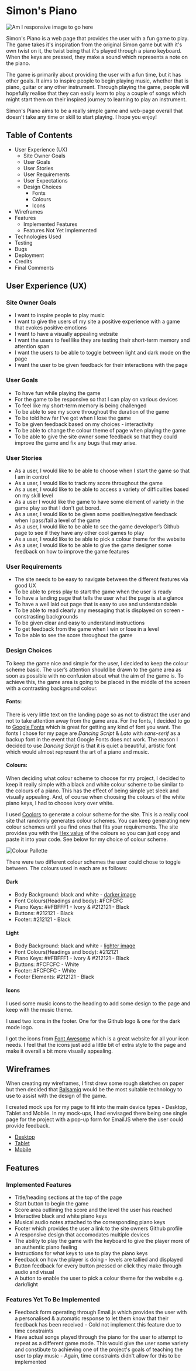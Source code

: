 # Simon's Piano

![Am I responsive image to go here](assets/images/readme-imgs/am-i-responsive.png)

Simon's Piano is a web page that provides the user with a fun game to play. The game takes it's inspiration from the original Simon game but with it's own twist on it, the twist being that it's played through a piano keyboard. When the keys are pressed, they make a sound which represents a note on the piano.

The game is primarily about providing the user with a fun time, but it has other goals. It aims to inspire people to begin playing music, whether that is piano, guitar or any other instrument. Through playing the game, people will hopefully realise that they can easily learn to play a couple of songs which might start them on their inspired journey to learning to play an instrument. 

Simon's Piano aims to be a really simple game and web-page overall that doesn't take any time or skill to start playing. I hope you enjoy!

## Table of Contents
* User Experience (UX)
    * Site Owner Goals
    * User Goals
    * User Stories
    * User Requirements
    * User Expectations
    * Design Choices
        * Fonts
        * Colours
        * Icons
* Wireframes
* Features
    * Implemented Features
    * Features Not Yet Implemented
* Technologies Used
* Testing
* Bugs
* Deployment
* Credits
* Final Comments

## User Experience (UX)

### Site Owner Goals
* I want to inspire people to play music
* I want to give the users of my site a positive experience with a game that evokes positive emotions
* I want to have a visually appealing website
* I want the users to feel like they are testing their short-term memory and attention span
* I want the users to be able to toggle between light and dark mode on the page
* I want the user to be given feedback for their interactions with the page

### User Goals
* To have fun while playing the game
* For the game to be responsive so that I can play on various devices
* To feel like my short-term memory is being challenged 
* To be able to see my score throughout the duration of the game 
* To be told how far I've got when I lose the game
* To be given feedback based on my choices - interactivity
* To be able to change the colour theme of page when playing the game
* To be able to give the site owner some feedback so that they could improve the game and fix any bugs that may arise.

### User Stories
* As a user, I would like to be able to choose when I start the game so that I am in control
* As a user, I would like to track my score throughout the game
* As a user, I would like to be able to access a variety of difficulties based on my skill level
* As a user I would like the game to have some element of variety in the game play so that I don't get bored. 
* As a user, I would like to be given some positive/negative feedback when I pass/fail a level of the game
* As a user, I would like to be able to see the game developer’s Github page to see if they have any other cool games to play
* As a user, I would like to be able to pick a colour theme for the website
* As a user, I would like to be able to give the game designer some feedback on how to improve the game features

### User Requirements
* The site needs to be easy to navigate between the different features via good UX
* To be able to press play to start the game when the user is ready
* To have a landing page that tells the user what the page is at a glance
* To have a well laid out page that is easy to use and understandable
* To be able to read clearly any messaging that is displayed on screen - constrasting backgrounds
* To be given clear and easy to understand instructions
* To get feedback from the game when I win or lose in a level
* To be able to see the score throughout the game 

### Design Choices
To keep the game nice and simple for the user, I decided to keep the colour scheme basic. The user’s attention should be drawn to the game area as soon as possible with no confusion about what the aim of the game is. To achieve this, the game area is going to be placed in the middle of the screen with a contrasting background colour. 

#### Fonts: 
There is very little text on the landing page so as not to distract the user and not to take attention away from the game area. For the fonts, I decided to go to [Google Fonts](https://fonts.google.com/?standard-styles=) which is great for getting any kind of font you want. The fonts I chose for my page are *Dancing Script* & *Lato* with *sans-serif* as a backup font in the event that Google Fonts does not work. The reason I decided to use *Dancing Script* is that it is quiet a beautiful, artistic font which would almost represent the art of a piano and music. 

#### Colours:
When deciding what colour scheme to choose for my project, I decided to keep it really simple with a black and white colour scheme to be similar to the colours of a piano. This has the effect of being simple yet sleek and visually appealing. And, of course when choosing the colours of the white piano keys, I had to choose ivory over white. 

I used [Coolors](https://coolors.co/) to generate a colour scheme for the site. This is a really cool site that randomly generates colour schemes. You can keep generating new colour schemes until you find ones that fits your requirements. The site provides you with the [Hex value](https://en.wikipedia.org/wiki/Hexadecimal) of the colours so you can just copy and paste it into your code. See below for my choice of colour scheme. 

![Colour Pallette](assets/images/readme-imgs/simons-piano-palette.png)

There were two different colour schemes the user could chose to toggle between. The colours used in each are as follows: 
#### Dark
* Body Background: black and white - [darker image](assets/images/background/piano-dark-bg.jpg)
* Font Colours(Headings and body): #FCFCFC 
* Piano Keys: ##FBFFF1 - Ivory & #212121 - Black
* Buttons: #212121 - Black
* Footer: #212121 - Black

#### Light
* Body Background: black and white - [lighter image](assets/images/background/piano-light-bg.jpg)
* Font Colours(Headings and body): #212121 
* Piano Keys: ##FBFFF1 - Ivory & #212121 - Black
* Buttons: #FCFCFC - White
* Footer: #FCFCFC - White
* Footer Elements: #212121 - Black 

#### Icons
I used some music icons to the heading to add some design to the page and keep with the music theme. 

I used two icons in the footer. One for the Github logo & one for the dark mode logo.

I got the icons from [Font Awesome](https://fontawesome.com/) which is a great website for all your icon needs. I feel that the icons just add a little bit of extra style to the page and make it overall a bit more visually appealing. 

## Wireframes

When creating my wireframes, I first drew some rough sketches on paper but then decided that [Balsamiq](https://balsamiq.com/) would be the most suitable technology to use to assist with the design of the game. 

I created mock ups for my page to fit into the main device types - Desktop, Tablet and Mobile. In my mock-ups, I had envisaged there being one single page for the project with a pop-up form for EmailJS where the user could provide feedback. 

* [Desktop](wireframes/desktop-simons-piano-pame.png)
* [Tablet](wireframes/tablet-simons-piano-game.png)
* [Mobile](wireframes/mobile-simons-piano-game.png)

## Features 
### Implemented Features
* Title/heading sections at the top of the page
* Start button to begin the game
* Score area outlining the score and the level the user has reached
* Interactive black and white piano keys
* Musical audio notes attached to the corresponding piano keys
* Footer which provides the user a link to the site owners Github profile
* A responsive design that accomodates multiple devices
* The ability to play the game with the keyboard to give the player more of an authentic piano feeling
* Instructions for what keys to use to play the piano keys
* Feedback on how the player is doing - levels are tallied and displayed 
* Button feedback for every button pressed or click they make through audio and visual
* A button to enable the user to pick a colour theme for the website e.g. dark/light 

### Features Yet To Be Implemented 
* Feedback form operating through Email.js which provides the user with a personalised & automatic response to let them know that their feedback has been received - Cold not implement this feature due to time constraints
* Have actual songs played through the piano for the user to attempt to repeat as a different game mode. This would give the user some variety and constibute to achieving one of the project's goals of teaching the user to play music - Again, time constraints didn't allow for this to be implemented

